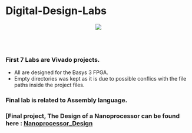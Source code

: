 # Digital-Design-Labs
<p align="center">
<img src="https://github.com/chathura7357/Digital-Design-Labs/blob/main/basys_board_image.png">
</p>

<br></br>

### First 7 Labs are Vivado projects. 
- All are designed for the Basys 3 FPGA.
- Empty directories was kept as it is due to possible conflics with the file paths inside the project files.


### Final lab is related to Assembly language.


### [Final project, The Design of a Nanoprocessor can be found here : [Nanoprocessor_Design](https://github.com/Sharada001/Nanoprocessor_Design)
